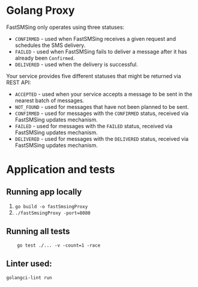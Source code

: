 # Golang Proxy

FastSMSing only operates using three statuses:

* `CONFIRMED` - used when FastSMSing receives a given request and schedules the SMS delivery.
* `FAILED` - used when FastSMSing fails to deliver a message after it has already been `Confirmed`.
* `DELIVERED` - used when the delivery is successful.

Your service provides five different statuses that might be returned via REST API:

* `ACCEPTED` - used when your service accepts a message to be sent in the nearest batch of messages.
* `NOT_FOUND` - used for messages that have not been planned to be sent.
* `CONFIRMED` - used for messages with the `CONFIRMED` status, received via FastSMSing updates mechanism.
* `FAILED` - used for messages with the `FAILED` status, received via FastSMSing updates mechanism.
* `DELIVERED` - used for messages with the `DELIVERED` status, received via FastSMSing updates mechanism.


# Application and tests 
 
## Running app locally

1. `go build -o fastSmsingProxy`
2. `./fastSmsingProxy -port=8080`
 
## Running all tests
 
 ```
     go test ./... -v -count=1 -race
 ```

## Linter used:

`golangci-lint run`

